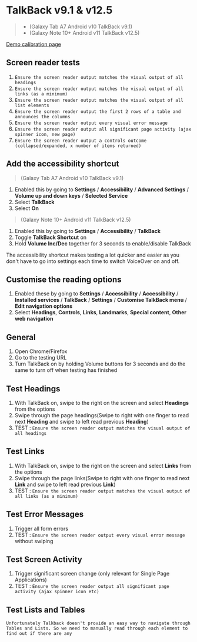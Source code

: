 # TalkBack v9.1 & v12.5
>- (Galaxy Tab A7 Android v10 TalkBack v9.1)
>- (Galaxy Note 10+ Android v11 TalkBack v12.5)

<a href="https://govau.github.io/accessibility/">Demo calibration page</a>

## Screen reader tests
1. `Ensure the screen reader output matches the visual output of all headings`
1. `Ensure the screen reader output matches the visual output of all links (as a minimum)`
1. `Ensure the screen reader output matches the visual output of all list elements`
1. `Ensure the screen reader output the first 2 rows of a table and announces the columns`
1. `Ensure the screen reader output every visual error message`
1. `Ensure the screen reader output all significant page activity (ajax spinner icon, new page)`
1. `Ensure the screen reader output a controls outcome (collapsed/expanded, x number of items returned)`

## Add the accessibility shortcut
> (Galaxy Tab A7 Android v10 TalkBack v9.1)
1.	Enabled this by going to **Settings** / **Accessibility** / **Advanced Settings** / **Volume up and down keys** / **Selected Service**
2.	Select **TalkBack**
3.	Select **On**

> (Galaxy Note 10+ Android v11 TalkBack v12.5)
1. Enabled this by going to **Settings** / **Accessibility** / **TalkBack**
2. Toggle **TalkBack Shortcut** on
3. Hold **Volume Inc/Dec** together for 3 seconds to enable/disable TalkBack

The accessibility shortcut makes testing a lot quicker and easier as you don't have to go into settings each time to switch VoiceOver on and off.

## Customise the reading options
1.	Enabled these by going to **Settings** / **Accessibility** / **Accessibility** / **Installed services** / **TalkBack** / **Settings** / **Customise TalkBack menu** / **Edit navigation options**
2.	Select **Headings**, **Controls**, **Links**, **Landmarks**, **Special content**, **Other web navigation**

## General
1.	Open Chrome/Firefox
2.	Go to the testing URL
3.	Turn TalkBack on by holding Volume buttons for 3 seconds and do the same to turn off when testing has finished

## Test Headings
1.	With TalkBack on, swipe to the right on the screen and select **Headings** from the options
2.	Swipe through the page headings(Swipe to right with one finger to read next **Heading** and swipe to left read previous **Heading**)
3.	TEST : `Ensure the screen reader output matches the visual output of all headings`

## Test Links
1.	With TalkBack on, swipe to the right on the screen and select **Links** from the options
2.	Swipe through the page links(Swipe to right with one finger to read next **Link** and swipe to left read previous **Link**)
3.	TEST : `Ensure the screen reader output matches the visual output of all links (as a minimum)`

## Test Error Messages

1. Trigger all form errors
2. TEST : `Ensure the screen reader output every visual error message` without swiping

## Test Screen Activity

1. Trigger significant screen change (only relevant for Single Page Applications)
2. TEST : `Ensure the screen reader output all significant page activity (ajax spinner icon etc)`

## Test Lists and Tables
`Unfortunately Talkback doesn't provide an easy way to navigate through Tables and Lists. So we need to manually read through each element to find out if there are any`
